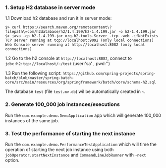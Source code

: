 ### 1. Setup H2 database in server mode

1.1 Download h2 database and run it in server mode:

```
$> curl https://search.maven.org/remotecontent\?filepath\=com/h2database/h2/1.4.199/h2-1.4.199.jar -o h2-1.4.199.jar
$> java -cp h2-1.4.199.jar org.h2.tools.Server -tcp -web -ifNotExists
TCP server running at tcp://localhost:9092 (only local connections)
Web Console server running at http://localhost:8082 (only local connections)
```

1.2 Go to the h2 console at `http://localhost:8082`, connect to `jdbc:h2:tcp://localhost/~/test` (user:'sa' , pwd:'')

1.3 Run the following script: `https://github.com/spring-projects/spring-batch/blob/master/spring-batch-core/src/main/resources/org/springframework/batch/core/schema-h2.sql`

The database `test` (file `test.mv.db`) wil be automatically created in `~`.

### 2. Generate 100_000 job instances/executions

Run the `com.example.demo.DemoApplication` app which will generate 100_000 instances of the same job.

### 3. Test the performance of starting the next instance

Run the `com.example.demo.PerformanceTestApplication` which will time the operation of starting
the next job instance using both `jobOperator.startNextInstance` and `CommandLineJobRunner` with `-next` option.
